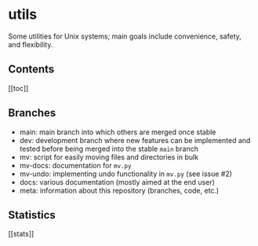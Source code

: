 # utils

Some utilities for Unix systems; main goals include convenience, safety, and
flexibility.

## Contents

[[toc]]

## Branches

- main: main branch into which others are merged once stable
- dev: development branch where new features can be implemented and tested before being merged into the stable `main` branch
- mv: script for easily moving files and directories in bulk
- mv-docs: documentation for `mv.py`
- mv-undo: implementing undo functionality in `mv.py` (see issue #2)
- docs: various documentation (mostly aimed at the end user)
- meta: information about this repository (branches, code, etc.)

## Statistics

[[stats]]
